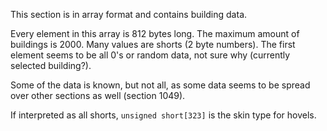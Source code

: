 This section is in array format and contains building data.

Every element in this array is 812 bytes long. The maximum amount of buildings is 2000.
Many values are shorts (2 byte numbers).
The first element seems to be all 0's or random data, not sure why (currently selected building?).

Some of the data is known, but not all, as some data seems to be spread over other sections as well (section 1049).

If interpreted as all shorts, `unsigned short[323]` is the skin type for hovels. 